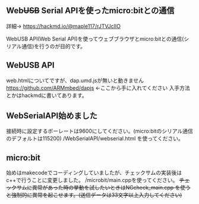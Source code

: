 ## Web~~USB~~ Serial APIを使ったmicro:bitとの通信
詳細→ https://hackmd.io/@maple117/rJTVJclIO

WebUSB API(Web Serial API)を使ってウェブブラウザとmicro:bitとの通信(シリアル通信)を行うのが目的です。

## WebUSB API
web.htmlについてですが、dap.umd.jsが無いと動きません
https://github.com/ARMmbed/dapjs ←ここから手に入れてください
入手方法とかはhackmdに書いてあります。

## WebSerialAPI始めました
接続時に設定するボーレートは9600にしてください。(micro:bitのシリアル通信のデフォルトは115200)
/WebSerialAPI/webserial.html を使ってください。

## micro:bit
始めはmakecodeでコーディングしていましたが、チェックサムの実装後はc++で行うことに変更しました。
/microbit/main.cppを使ってください。
~~チェックサムに異常があった時の挙動を試したいときはNGcheck_main.cpp を使うと強制的に異常を起こせます。(送信データは33文字以上入力してください)~~
